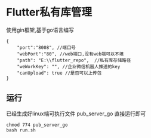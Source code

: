 # Flutter私有库管理

使用gin框架,基于go语言编写

```
{
    "port":"8008", //端口号
    "webPort":"80", //web端口,没有web端可以不填
    "path": "E:\\flutter_repo",  //私有库存储路径
    "weWorkKey": "", //企业微信机器人推送的key
    "canUpload": true //是否可以上传包
}
```

## 运行

已经生成好linux端可执行文件 pub_server_go 直接运行即可

```shell
chmod 774 pub_server_go
bash run.sh
```
